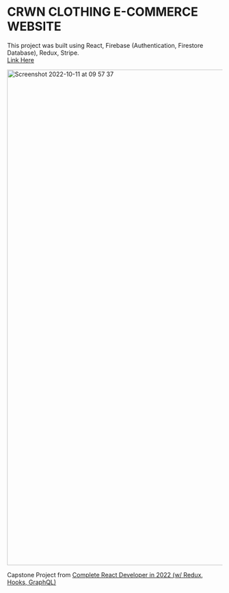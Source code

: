 # CRWN CLOTHING E-COMMERCE WEBSITE

This project was built using React, Firebase (Authentication, Firestore Database), Redux, Stripe.  
[Link Here](https://crwnclothing-project.herokuapp.com/)

<img width="1158" alt="Screenshot 2022-10-11 at 09 57 37" src="https://user-images.githubusercontent.com/64714586/195032214-c6ca1c58-98e7-467b-8126-ff87ac5327ab.png">

Capstone Project from [Complete React Developer in 2022 (w/ Redux, Hooks, GraphQL)](https://www.udemy.com/course/complete-react-developer-zero-to-mastery/)
